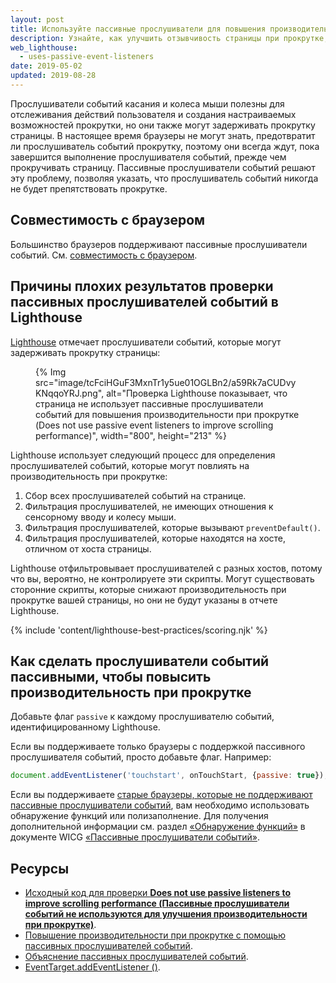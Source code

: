 ```yaml
---
layout: post
title: Используйте пассивные прослушиватели для повышения производительности при прокрутке
description: Узнайте, как улучшить отзывчивость страницы при прокрутке, используя пассивные прослушиватели событий.
web_lighthouse:
  - uses-passive-event-listeners
date: 2019-05-02
updated: 2019-08-28
---
```


Прослушиватели событий касания и колеса мыши полезны для отслеживания действий пользователя и создания настраиваемых возможностей прокрутки, но они также могут задерживать прокрутку страницы. В настоящее время браузеры не могут знать, предотвратит ли прослушиватель событий прокрутку, поэтому они всегда ждут, пока завершится выполнение прослушивателя событий, прежде чем прокручивать страницу. Пассивные прослушиватели событий решают эту проблему, позволяя указать, что прослушиватель событий никогда не будет препятствовать прокрутке.

## Совместимость с браузером

Большинство браузеров поддерживают пассивные прослушиватели событий. См. [совместимость с браузером](https://developer.mozilla.org/docs/Web/API/EventTarget/addEventListener#Browser_compatibility).

## Причины плохих результатов проверки пассивных прослушивателей событий в Lighthouse

[Lighthouse](https://developers.google.com/web/tools/lighthouse/) отмечает прослушиватели событий, которые могут задерживать прокрутку страницы:

<figure>{% Img src="image/tcFciHGuF3MxnTr1y5ue01OGLBn2/a59Rk7aCUDvyKNqqoYRJ.png", alt="Проверка Lighthouse показывает, что страница не использует пассивные прослушиватели событий для повышения производительности при прокрутке (Does not use passive event listeners to improve scrolling performance)", width="800", height="213" %}</figure>

Lighthouse использует следующий процесс для определения прослушивателей событий, которые могут повлиять на производительность при прокрутке:

1. Сбор всех прослушивателей событий на странице.
2. Фильтрация прослушивателей, не имеющих отношения к сенсорному вводу и колесу мыши.
3. Фильтрация прослушивателей, которые вызывают `preventDefault()`.
4. Фильтрация прослушивателей, которые находятся на хосте, отличном от хоста страницы.

Lighthouse отфильтровывает прослушивателей с разных хостов, потому что вы, вероятно, не контролируете эти скрипты. Могут существовать сторонние скрипты, которые снижают производительность при прокрутке вашей страницы, но они не будут указаны в отчете Lighthouse.

{% include 'content/lighthouse-best-practices/scoring.njk' %}

## Как сделать прослушиватели событий пассивными, чтобы повысить производительность при прокрутке

Добавьте флаг `passive` к каждому прослушивателю событий, идентифицированному Lighthouse.

Если вы поддерживаете только браузеры с поддержкой пассивного прослушивателя событий, просто добавьте флаг. Например:

```js
document.addEventListener('touchstart', onTouchStart, {passive: true});
```

Если вы поддерживаете [старые браузеры, которые не поддерживают пассивные прослушиватели событий](https://developer.mozilla.org/docs/Web/API/EventTarget/addEventListener#Browser_compatibility), вам необходимо использовать обнаружение функций или полизаполнение. Для получения дополнительной информации см. раздел [«Обнаружение функций»](https://github.com/WICG/EventListenerOptions/blob/gh-pages/explainer.md#feature-detection) в документе WICG [«Пассивные прослушиватели событий»](https://github.com/WICG/EventListenerOptions/blob/gh-pages/explainer.md).

## Ресурсы

- [Исходный код для проверки **Does not use passive listeners to improve scrolling performance (Пассивные прослушиватели событий не используются для улучшения производительности при прокрутке)**](https://github.com/GoogleChrome/lighthouse/blob/master/lighthouse-core/audits/dobetterweb/uses-passive-event-listeners.js).
- [Повышение производительности при прокрутке с помощью пассивных прослушивателей событий](https://developers.google.com/web/updates/2016/06/passive-event-listeners).
- [Объяснение пассивных прослушивателей событий](https://github.com/WICG/EventListenerOptions/blob/gh-pages/explainer.md).
- [EventTarget.addEventListener ()](https://developer.mozilla.org/docs/Web/API/EventTarget/addEventListener).
